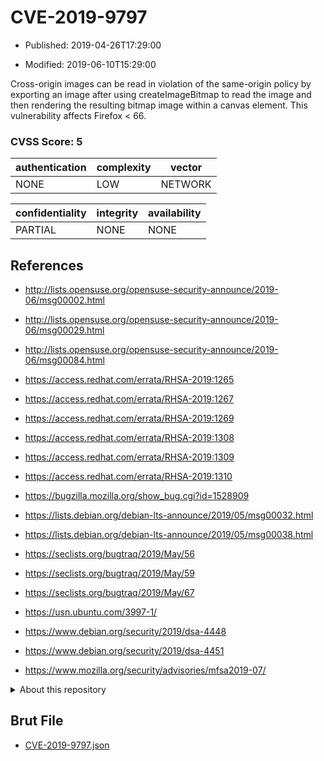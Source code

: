 # CVE-2019-9797

- Published: 2019-04-26T17:29:00

- Modified: 2019-06-10T15:29:00

Cross-origin images can be read in violation of the same-origin policy by exporting an image after using createImageBitmap to read the image and then rendering the resulting bitmap image within a canvas element. This vulnerability affects Firefox < 66.

### CVSS Score: **5**

| authentication | complexity | vector |
| --- | --- | --- |
| NONE | LOW | NETWORK |

| confidentiality | integrity | availability |
| --- | --- | --- |
| PARTIAL | NONE | NONE |

## References

* http://lists.opensuse.org/opensuse-security-announce/2019-06/msg00002.html

* http://lists.opensuse.org/opensuse-security-announce/2019-06/msg00029.html

* http://lists.opensuse.org/opensuse-security-announce/2019-06/msg00084.html

* https://access.redhat.com/errata/RHSA-2019:1265

* https://access.redhat.com/errata/RHSA-2019:1267

* https://access.redhat.com/errata/RHSA-2019:1269

* https://access.redhat.com/errata/RHSA-2019:1308

* https://access.redhat.com/errata/RHSA-2019:1309

* https://access.redhat.com/errata/RHSA-2019:1310

* https://bugzilla.mozilla.org/show_bug.cgi?id=1528909

* https://lists.debian.org/debian-lts-announce/2019/05/msg00032.html

* https://lists.debian.org/debian-lts-announce/2019/05/msg00038.html

* https://seclists.org/bugtraq/2019/May/56

* https://seclists.org/bugtraq/2019/May/59

* https://seclists.org/bugtraq/2019/May/67

* https://usn.ubuntu.com/3997-1/

* https://www.debian.org/security/2019/dsa-4448

* https://www.debian.org/security/2019/dsa-4451

* https://www.mozilla.org/security/advisories/mfsa2019-07/

<details>
<summary>About this repository</summary> 

  This repository is part of the project [Live Hack CVE](https://github.com/Live-Hack-CVE). Main website can be found [www.live-hack.org](https://www.live-hack.org) 
  
  Made by [Sn0wAlice](https://github.com/Sn0wAlice) for the people that care about security and need to have a feed of the latest CVEs. Hope you enjoy it, don't forget to star the repo and follow me on [Twitter](https://twitter.com/Sn0wAlice) and [Github](https://github.com/Sn0wAlice). And that is my [personnal website](https://www.alice-snow.me/)

  - [Home Page](https://github.com/Live-Hack-CVE)
  - [Framework](https://github.com/Live-Hack-CVE/cve-framework)
  - [CVE database](https://github.com/Live-Hack-CVE/full_database)
  - [Changelog](https://github.com/Live-Hack-CVE/Changelog)
</details>

## Brut File

* [CVE-2019-9797.json](https://raw.githubusercontent.com/Live-Hack-CVE/full_database/main/cves/2019/CVE-2019-9797.json)

